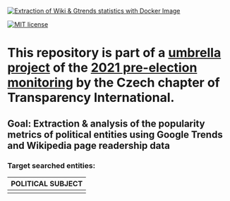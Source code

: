 [![Extraction of Wiki & Gtrends statistics with Docker Image](https://github.com/opop999/election_monitoring_popularity_wiki_gtrends/actions/workflows/docker.yml/badge.svg)](https://github.com/opop999/election_monitoring_popularity_wiki_gtrends/actions/workflows/docker.yml)

[![MIT license](https://img.shields.io/badge/License-MIT-blue.svg)](https://lbesson.mit-license.org/)

# This repository is part of a [umbrella project](https://github.com/opop999?tab=projects) of the [2021 pre-election monitoring](https://www.transparentnivolby.cz/snemovna2021/) by the Czech chapter of Transparency International.

## Goal: Extraction & analysis of the popularity metrics of political entities using Google Trends and Wikipedia page readership data

### Target searched entities:

| **POLITICAL SUBJECT**                 | 
| :---                                  | 
|                                       | 
